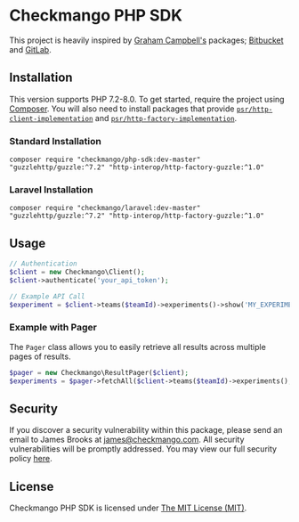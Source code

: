 # Checkmango PHP SDK

This project is heavily inspired by [Graham Campbell's](https://github.com/GrahamCampbell) packages; [Bitbucket](https://github.com/BitbucketPHP/Client) and [GitLab](https://github.com/GitLabPHP/Client). 

## Installation

This version supports PHP 7.2-8.0. To get started, require the project using [Composer](https://getcomposer.org). You will also need to install packages that provide [`psr/http-client-implementation`](https://packagist.org/providers/psr/http-client-implementation) and [`psr/http-factory-implementation`](https://packagist.org/providers/psr/http-factory-implementation).

### Standard Installation

```shell
composer require "checkmango/php-sdk:dev-master" "guzzlehttp/guzzle:^7.2" "http-interop/http-factory-guzzle:^1.0"
```

### Laravel Installation

```shell
composer require "checkmango/laravel:dev-master" "guzzlehttp/guzzle:^7.2" "http-interop/http-factory-guzzle:^1.0"
```

## Usage

```php
// Authentication
$client = new Checkmango\Client();
$client->authenticate('your_api_token');

// Example API Call
$experiment = $client->teams($teamId)->experiments()->show('MY_EXPERIMENT_KEY');
```

### Example with Pager

The `Pager` class allows you to easily retrieve all results across multiple pages of results.

```php
$pager = new Checkmango\ResultPager($client);
$experiments = $pager->fetchAll($client->teams($teamId)->experiments(), 'all');
```

## Security

If you discover a security vulnerability within this package, please send an email to James Brooks at james@checkmango.com. All security vulnerabilities will be promptly addressed. You may view our full security policy [here](https://github.com/checkmango/php-sdk/security/policy).

## License

Checkmango PHP SDK is licensed under [The MIT License (MIT)](LICENSE).
